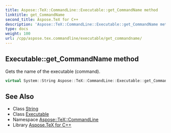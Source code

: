 ```yaml
---
title: Aspose::TeX::CommandLine::Executable::get_CommandName method
linktitle: get_CommandName
second_title: Aspose.TeX for C++
description: 'Aspose::TeX::CommandLine::Executable::get_CommandName method. Gets the name of the executable (command) in C++.'
type: docs
weight: 100
url: /cpp/aspose.tex.commandline/executable/get_commandname/
---
```

## Executable::get_CommandName method


Gets the name of the executable (command).

```cpp
virtual System::String Aspose::TeX::CommandLine::Executable::get_CommandName()=0
```

## See Also

* Class [String](../../../system/string/)
* Class [Executable](../)
* Namespace [Aspose::TeX::CommandLine](../../)
* Library [Aspose.TeX for C++](../../../)
